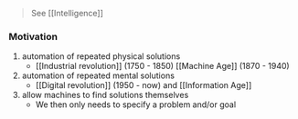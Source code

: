 > See [[Intelligence]]

### Motivation

1. automation of repeated physical solutions
   - [[Industrial revolution]] (1750 - 1850) [[Machine Age]] (1870 - 1940)
2. automation of repeated mental solutions
   - [[Digital revolution]] (1950 - now) and [[Information Age]]
3. allow machines to find solutions themselves
   - We then only needs to specify a problem and/or goal

